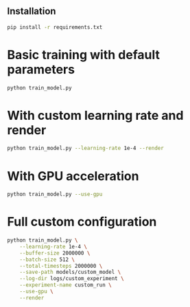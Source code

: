 ## **Installation**  
```bash
pip install -r requirements.txt
```
# Basic training with default parameters
```bash
python train_model.py
```
# With custom learning rate and render
```bash
python train_model.py --learning-rate 1e-4 --render
```
# With GPU acceleration
```bash
python train_model.py --use-gpu
```
# Full custom configuration
```bash
python train_model.py \
    --learning-rate 1e-4 \
    --buffer-size 2000000 \
    --batch-size 512 \
    --total-timesteps 2000000 \
    --save-path models/custom_model \
    --log-dir logs/custom_experiment \
    --experiment-name custom_run \
    --use-gpu \
    --render
```
